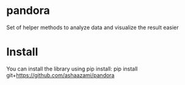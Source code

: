 # pandora
Set of helper methods to analyze data and visualize the result easier

# Install
You can install the library using pip install:
pip install git+https://github.com/ashaazami/pandora
